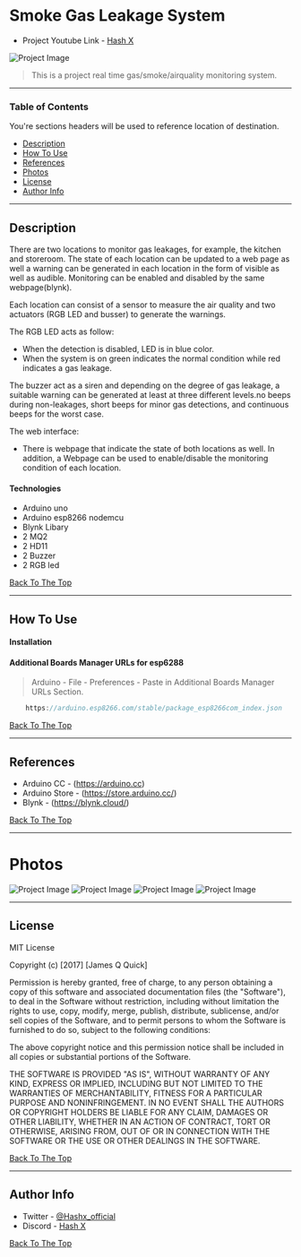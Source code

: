 # Smoke Gas Leakage System
- Project Youtube Link - [Hash X](https://youtu.be/BpP05wDhauk)

![Project Image](https://cdn.discordapp.com/attachments/861933527586177055/970639375337664522/National_Hamburger_Day_Banner_Landscape.jpg)

> This is a project real time gas/smoke/airquality monitoring system.

---

### Table of Contents
You're sections headers will be used to reference location of destination.

- [Description](#description)
- [How To Use](#how-to-use)
- [References](#references)
- [Photos](#photos)
- [License](#license)
- [Author Info](#author-info)

---

## Description

There are two locations to monitor gas leakages, for example, the kitchen and storeroom. The state of each location can be updated to a web page as well a warning can be generated in each location in the form of visible as well as audible. Monitoring can be enabled and disabled by the same webpage(blynk). 

Each location can consist of a sensor to measure the air quality and two actuators (RGB LED and busser) to generate the warnings.

The RGB LED acts as follow:
- When the detection is disabled, LED is in blue color.
- When the system is on green indicates the normal condition while red indicates a gas leakage.

The buzzer act as a siren and depending on the degree of gas leakage, a suitable warning can be generated at least at three different levels.no beeps during non-leakages, short beeps for minor gas detections, and continuous beeps for the worst case.

 The web interface:
- There is webpage that indicate the state of both locations as well. In addition, a Webpage can be used to enable/disable the monitoring condition of each location.   


#### Technologies

- Arduino uno
- Arduino esp8266 nodemcu
- Blynk Libary
- 2 MQ2
- 2 HD11
- 2 Buzzer
- 2 RGB led

[Back To The Top](#smoke-gas-leakage-system)

---

## How To Use

#### Installation



#### Additional Boards Manager URLs for esp6288
>Arduino - File - Preferences - Paste in Additional Boards Manager URLs Section.

```c++
    https://arduino.esp8266.com/stable/package_esp8266com_index.json
```
[Back To The Top](#smoke-gas-leakage-system)

---

## References
- Arduino CC - (https://arduino.cc)
- Arduino Store - (https://store.arduino.cc/)
- Blynk - (https://blynk.cloud/)

[Back To The Top](#smoke-gas-leakage-system)

---
# Photos
![Project Image](https://cdn.discordapp.com/attachments/861933527586177055/970634673707421696/photo_2022-05-02_16-02-17.jpg)
![Project Image](https://cdn.discordapp.com/attachments/861933527586177055/970634673929715732/photo_2022-05-02_16-02-19.jpg)
![Project Image](https://cdn.discordapp.com/attachments/861933527586177055/970634674160422973/photo_2022-05-02_16-02-21.jpg)
![Project Image](https://cdn.discordapp.com/attachments/861933527586177055/970634672214270002/photo_2022-05-02_16-02-24.jpg)

---
## License

MIT License

Copyright (c) [2017] [James Q Quick]

Permission is hereby granted, free of charge, to any person obtaining a copy
of this software and associated documentation files (the "Software"), to deal
in the Software without restriction, including without limitation the rights
to use, copy, modify, merge, publish, distribute, sublicense, and/or sell
copies of the Software, and to permit persons to whom the Software is
furnished to do so, subject to the following conditions:

The above copyright notice and this permission notice shall be included in all
copies or substantial portions of the Software.

THE SOFTWARE IS PROVIDED "AS IS", WITHOUT WARRANTY OF ANY KIND, EXPRESS OR
IMPLIED, INCLUDING BUT NOT LIMITED TO THE WARRANTIES OF MERCHANTABILITY,
FITNESS FOR A PARTICULAR PURPOSE AND NONINFRINGEMENT. IN NO EVENT SHALL THE
AUTHORS OR COPYRIGHT HOLDERS BE LIABLE FOR ANY CLAIM, DAMAGES OR OTHER
LIABILITY, WHETHER IN AN ACTION OF CONTRACT, TORT OR OTHERWISE, ARISING FROM,
OUT OF OR IN CONNECTION WITH THE SOFTWARE OR THE USE OR OTHER DEALINGS IN THE
SOFTWARE.

[Back To The Top](#smoke-gas-leakage-system)

---

## Author Info

- Twitter - [@Hashx_official](https://twitter.com/Hashx_official)
- Discord - [Hash X](https://discord.gg/c8HjHVFkun)

[Back To The Top](#smoke-gas-leakage-system)
